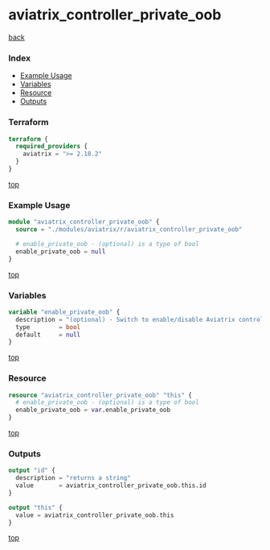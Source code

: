 # aviatrix_controller_private_oob

[back](../aviatrix.md)

### Index

- [Example Usage](#example-usage)
- [Variables](#variables)
- [Resource](#resource)
- [Outputs](#outputs)

### Terraform

```terraform
terraform {
  required_providers {
    aviatrix = ">= 2.18.2"
  }
}
```

[top](#index)

### Example Usage

```terraform
module "aviatrix_controller_private_oob" {
  source = "./modules/aviatrix/r/aviatrix_controller_private_oob"

  # enable_private_oob - (optional) is a type of bool
  enable_private_oob = null
}
```

[top](#index)

### Variables

```terraform
variable "enable_private_oob" {
  description = "(optional) - Switch to enable/disable Aviatrix controller private OOB."
  type        = bool
  default     = null
}
```

[top](#index)

### Resource

```terraform
resource "aviatrix_controller_private_oob" "this" {
  # enable_private_oob - (optional) is a type of bool
  enable_private_oob = var.enable_private_oob
}
```

[top](#index)

### Outputs

```terraform
output "id" {
  description = "returns a string"
  value       = aviatrix_controller_private_oob.this.id
}

output "this" {
  value = aviatrix_controller_private_oob.this
}
```

[top](#index)